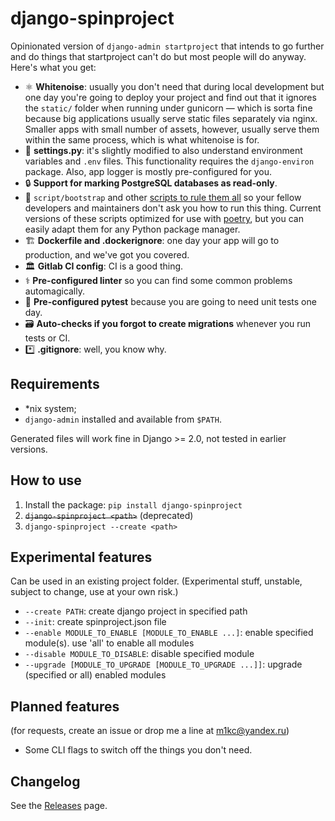 # django-spinproject

Opinionated version of `django-admin startproject` that intends to go further and do things that startproject can't do but most people will do anyway. Here's what you get:

* ⚛️ **Whitenoise**: usually you don't need that during local development but one day you're going to deploy your project and find out that it ignores the `static/` folder when running under gunicorn — which is sorta fine because big applications usually serve static files separately via nginx. Smaller apps with small number of assets, however, usually serve them within the same process, which is what whitenoise is for.
* 🔧 **settings.py**: it's slightly modified to also understand environment variables and `.env` files. This functionality requires the `django-environ` package. Also, app logger is mostly pre-configured for you.
* 🔒 **Support for marking PostgreSQL databases as read-only**.
* 🧰 `script/bootstrap` and other [scripts to rule them all](https://github.blog/2015-06-30-scripts-to-rule-them-all/) so your fellow developers and maintainers don't ask you how to run this thing. Current versions of these scripts optimized for use with [poetry](https://python-poetry.org/), but you can easily adapt them for any Python package manager.
* 🏗️ **Dockerfile and .dockerignore**: one day your app will go to production, and we've got you covered.
* 🏛️ **Gitlab CI config**: CI is a good thing.
* ⚕️ **Pre-configured linter** so you can find some common problems automagically.
* 🏃 **Pre-configured pytest** because you are going to need unit tests one day.
* 🗃️ **Auto-checks if you forgot to create migrations** whenever you run tests or CI.
* *️⃣ **.gitignore**: well, you know why.

## Requirements

* \*nix system;
* `django-admin` installed and available from `$PATH`.

Generated files will work fine in Django >= 2.0, not tested in earlier versions.

## How to use

1. Install the package: `pip install django-spinproject`
2. ~~`django-spinproject <path>`~~ (deprecated)
3. `django-spinproject --create <path>`

## Experimental features

Can be used in an existing project folder. (Experimental stuff, unstable, subject to change, use at your own risk.)

* `--create PATH`: create django project in specified path 
* `--init`: create spinproject.json file
* `--enable MODULE_TO_ENABLE [MODULE_TO_ENABLE ...]`: enable specified module(s). use 'all' to enable all modules
* `--disable MODULE_TO_DISABLE`: disable specified module
* `--upgrade [MODULE_TO_UPGRADE [MODULE_TO_UPGRADE ...]]`: upgrade (specified or all) enabled modules

## Planned features

(for requests, create an issue or drop me a line at m1kc@yandex.ru)

* Some CLI flags to switch off the things you don't need.

## Changelog

See the [Releases](https://github.com/m1kc/django-spinproject/releases) page.
